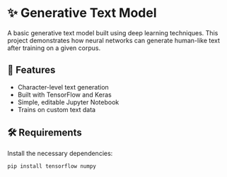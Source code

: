 # ✨ Generative Text Model

A basic generative text model built using deep learning techniques. This project demonstrates how neural networks can generate human-like text after training on a given corpus.

## 🚀 Features

- Character-level text generation
- Built with TensorFlow and Keras
- Simple, editable Jupyter Notebook
- Trains on custom text data

## 🛠️ Requirements

Install the necessary dependencies:

```bash
pip install tensorflow numpy
